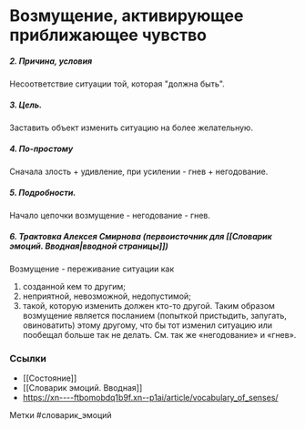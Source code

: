 #  Возмущение, активирующее приближающее чувство 

##### 2. Причина, условия
Несоответствие ситуации той, которая "должна быть".

##### 3. Цель.
Заставить объект изменить ситуацию на более желательную.

##### 4. По-простому
Сначала злость + удивление, при усилении - гнев + негодование.

##### 5. Подробности.
Начало цепочки возмущение - негодование - гнев.

##### 6. Трактовка Алексея Смирнова (первоисточник для [[Словарик эмоций. Вводная|вводной страницы]])
Возмущение - переживание ситуации как 
1) созданной кем то другим; 
2) неприятной, невозможной, недопустимой; 
3) такой, которую изменить должен кто-то другой. 
Таким образом возмущение является посланием (попыткой пристыдить, запугать, овиноватить) этому другому, что бы тот изменил ситуацию или пообещал больше так не делать. См. так же «негодование» и «гнев».


### Ссылки
- [[Состояние]]
- [[Словарик эмоций. Вводная]]
- https://xn----ftbomobdq1b9f.xn--p1ai/article/vocabulary_of_senses/

Метки #словарик_эмоций 


